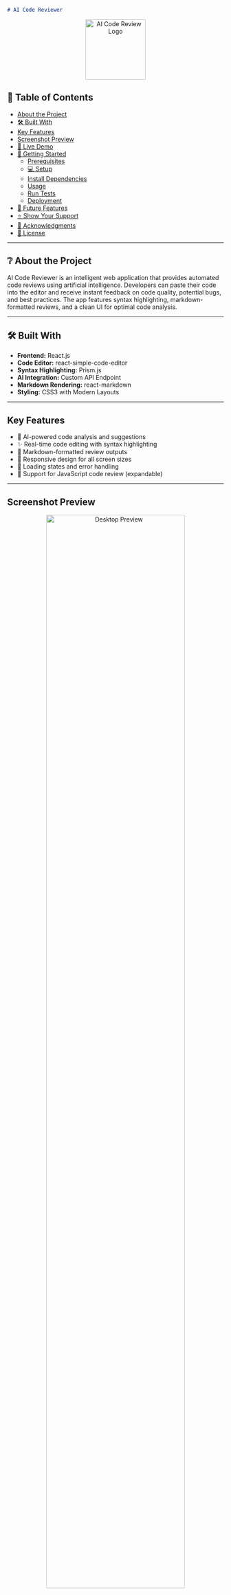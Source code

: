 ```markdown
# AI Code Reviewer
```

<p align="center">
  <img src="./src/assets/logo.png" alt="AI Code Review Logo" width="140" height="auto" />
</p>

## 📗 Table of Contents

- [About the Project](#about-project)
- [🛠 Built With](#built-with)
- [Key Features](#key-features)
- [Screenshot Preview](#screenshot-preview)
- [🚀 Live Demo](#live-demo)
- [🧾 Getting Started](#getting-started)
  - [Prerequisites](#prerequisites)
  - [💻 Setup](#setup)
  - [Install Dependencies](#install-dependencies)
  - [Usage](#usage)
  - [Run Tests](#run-tests)
  - [Deployment](#deployment)
- [🔭 Future Features](#future-features)
- [⭐️ Show Your Support](#show-your-support)
- [🙏 Acknowledgments](#acknowledgments)
- [📝 License](#license)

---

## ❔ About the Project <a name="about-project"></a>

AI Code Reviewer is an intelligent web application that provides automated code reviews using artificial intelligence. Developers can paste their code into the editor and receive instant feedback on code quality, potential bugs, and best practices. The app features syntax highlighting, markdown-formatted reviews, and a clean UI for optimal code analysis.

---

## 🛠 Built With <a name="built-with"></a>

- **Frontend:** React.js
- **Code Editor:** react-simple-code-editor
- **Syntax Highlighting:** Prism.js
- **AI Integration:** Custom API Endpoint
- **Markdown Rendering:** react-markdown
- **Styling:** CSS3 with Modern Layouts

---

## Key Features <a name="key-features"></a>

- 🧠 AI-powered code analysis and suggestions
- ✨ Real-time code editing with syntax highlighting
- 📝 Markdown-formatted review outputs
- 📱 Responsive design for all screen sizes
- 🚦 Loading states and error handling
- 📂 Support for JavaScript code review (expandable)

---

## Screenshot Preview <a name="screenshot-preview"></a>

<p align="center">
  <img src="./src/assets/screenshot-desktop.png" alt="Desktop Preview" width="80%" />
</p>

---

## 🚀 Live Demo <a name="live-demo"></a>

[Experience AI Code Review Live](https://ai-codereview.netlify.app)

---

## Getting Started <a name="getting-started"></a>

### Prerequisites

- Node.js (v16+)
- npm or yarn
- API endpoint for AI processing

### Setup

Clone the repository:

```sh
git clone https://github.com/Besufekad-HAZ/AI-CodeReview.git
cd ai-code-reviewer
```

### Install Dependencies

```sh
npm install
```

### Usage

Start the development server:

```sh
npm run dev
```

### Run Tests

```sh
npm test
```

### Deployment

Build for production:

```sh
npm run build
```

---

## 👥 Author <a name="author"></a>

👤 **Your Name**

- GitHub: [@Besu](https://github.com/Besufekad-HAZ)
- LinkedIn: [Besufekad Alemu](https://www.linkedin.com/in/besufekadalemu)

---

## 🔭 Future Features <a name="future-features"></a>

- Support for multiple programming languages
- Code review history tracking
- GitHub integration
- Collaborative review features
- Performance metrics analysis

---

## 🤝 Contributing <a name="contributing"></a>

Contributions are welcome! Please open an issue first to discuss proposed changes.

[View Open Issues](https://github.com/Besufekad-HAZ/AI-CodeReview/issues)

---

## ⭐️ Show Your Support <a name="show-your-support"></a>

If you find this project useful, please give it a ⭐️!

---

## 🙏 Acknowledgments <a name="acknowledgments"></a>

- Prism.js for syntax highlighting
- OpenAI for AI inspiration
- Google Gemini for providing API access and enabling advanced code review capabilities
- React community for awesome tools

---

## 📝 License <a name="license"></a>

This project is [MIT](./LICENSE) licensed.

<p align="right">(<a href="#readme-top">back to top</a>)</p>
``
